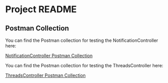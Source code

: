 
# Project README

## Postman Collection

You can find the Postman collection for testing the NotificationController here:

[NotificationController Postman Collection](NotificationControllerCollection.json)

You can find the Postman collection for testing the ThreadsController here:

[ThreadsController Postman Collection](ThreadsControllerCollection.json)
